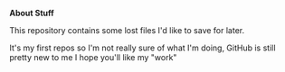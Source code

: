   **About Stuff**

This repository contains some lost files I'd like to save for later.

It's my first repos so I'm not really sure of what I'm doing, GitHub is still pretty new to me
I hope you'll like my "work"
